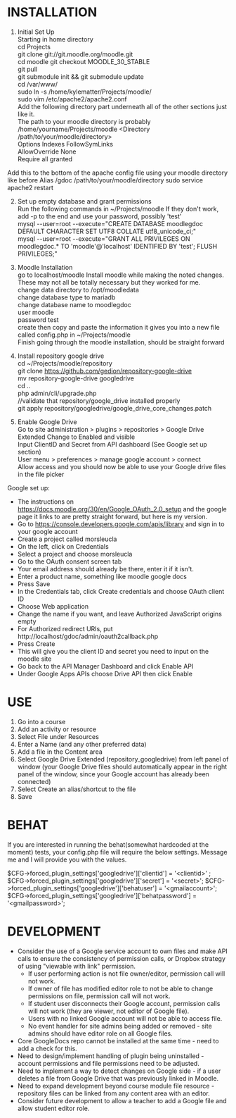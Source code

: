 INSTALLATION
============

1. Initial Set Up  
Starting in home directory  
cd Projects  
git clone git://git.moodle.org/moodle.git  
cd moodle
git checkout MOODLE_30_STABLE  
git pull   
git submodule init && git submodule update   
cd /var/www/  
sudo ln -s /home/kylematter/Projects/moodle/  
sudo vim /etc/apache2/apache2.conf  
Add the following directory part underneath all of the other sections just like it.  
The path to your moodle directory is probably /home/yourname/Projects/moodle
<Directory /path/to/your/moodle/directory>  
        Options Indexes FollowSymLinks  
        AllowOverride None  
        Require all granted  
</Directory>  
Add this to the bottom of the apache config file using your moodle directory like before  
Alias /gdoc /path/to/your/moodle/directory  
sudo service apache2 restart  

2. Set up empty database and grant permissions  
Run the following commands in ~/Projects/moodle
If they don't work, add -p to the end and use your password, possibly 'test'  
mysql --user=root --execute="CREATE DATABASE moodlegdoc DEFAULT CHARACTER SET UTF8 COLLATE utf8_unicode_ci;"  
mysql --user=root --execute="GRANT ALL PRIVILEGES ON moodlegdoc.* TO 'moodle'@'localhost' IDENTIFIED BY 'test'; FLUSH PRIVILEGES;"  

3. Moodle Installation  
go to localhost/moodle
Install moodle while making the noted changes. These may not all be totally necessary but they worked for me.  
change data directory to /opt/moodledata  
change database type to mariadb  
change database name to moodlegdoc  
user moodle  
password test  
create then copy and paste the information it gives you into a new file called config.php in ~/Projects/moodle  
Finish going through the moodle installation, should be straight forward  

4. Install repository google drive  
cd ~/Projects/moodle/repository  
git clone https://github.com/gedion/repository-google-drive  
mv repository-google-drive googledrive  
cd ..  
php admin/cli/upgrade.php   
//validate that repository/google_drive installed properly  
git apply repository/googledrive/google_drive_core_changes.patch  

5. Enable Google Drive  
Go to site administration > plugins > repositories > Google Drive Extended 
Change to Enabled and visible  
Input ClientID and Secret from API dashboard (See Google set up section)  
User menu > preferences > manage google account > connect  
Allow access and you should now be able to use your Google drive files in the file picker  

Google set up:  
* The instructions on https://docs.moodle.org/30/en/Google_OAuth_2.0_setup and the google page it links to are pretty straight forward, but here is my version.  
* Go to https://console.developers.google.com/apis/library and sign in to your google account  
* Create a project called morsleucla  
* On the left, click on Credentials  
* Select a project and choose morsleucla  
* Go to the OAuth consent screen tab  
* Your email address should already be there, enter it if it isn't.  
* Enter a product name, something like moodle google docs  
* Press Save  
* In the Credentials tab, click Create credentials and choose OAuth client ID  
* Choose Web application  
* Change the name if you want, and leave Authorized JavaScript origins empty  
* For Authorized redirect URIs, put http://localhost/gdoc/admin/oauth2callback.php  
* Press Create  
* This will give you the client ID and secret you need to input on the moodle site  
* Go back to the API Manager Dashboard and click Enable API  
* Under Google Apps APIs choose Drive API then click Enable  

USE  
===  

1. Go into a course   
2. Add an activity or resource  
3. Select File under Resources  
4. Enter a Name (and any other preferred data)  
5. Add a file in the Content area  
6. Select Google Drive Extended (repository_googledrive) from left panel of window (your Google Drive files should automatically appear in the right panel of the window, since your Google account has already been connected)  
7. Select Create an alias/shortcut to the file  
8. Save  

BEHAT  
===

If you are interested in running the behat(somewhat hardcoded at the moment) tests, your config.php file will require the below settings. Message me and I will provide you with the values.   

$CFG->forced_plugin_settings['googledrive']['clientid'] = '&lt;clientid&gt;' ;
$CFG->forced_plugin_settings['googledrive']['secret'] = '&lt;secret&gt;';
$CFG->forced_plugin_settings['googledrive']['behatuser'] = '&lt;gmailaccount&gt;';
$CFG->forced_plugin_settings['googledrive']['behatpassword'] = '&lt;gmailpassword&gt;';

DEVELOPMENT
===

* Consider the use of a Google service account to own files and make API calls to ensure the consistency of permission calls, or Dropbox strategy of using "viewable with link" permission.
  * If user performing action is not file owner/editor, permission call will not work.
  * If owner of file has modified editor role to not be able to change permissions on file, permission call will not work.
  * If student user disconnects their Google account, permission calls will not work (they are viewer, not editor of Google file).
  * Users with no linked Google account will not be able to access file.
  * No event handler for site admins being added or removed - site admins should have editor role on all Google files.
* Core GoogleDocs repo cannot be installed at the same time - need to add a check for this.
* Need to design/implement handling of plugin being uninstalled - account permissions and file permissions need to be adjusted.
* Need to implement a way to detect changes on Google side - if a user deletes a file from Google Drive that was previously linked in Moodle.
* Need to expand development beyond course module file resource - repository files can be linked from any content area with an editor.
* Consider future development to allow a teacher to add a Google file and allow student editor role.
